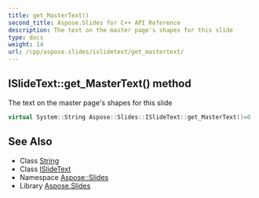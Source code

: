 ```yaml
---
title: get_MasterText()
second_title: Aspose.Slides for C++ API Reference
description: The text on the master page's shapes for this slide
type: docs
weight: 14
url: /cpp/aspose.slides/islidetext/get_mastertext/
---
```

## ISlideText::get_MasterText() method


The text on the master page's shapes for this slide

```cpp
virtual System::String Aspose::Slides::ISlideText::get_MasterText()=0
```

## See Also

* Class [String](../../system/string/)
* Class [ISlideText](./)
* Namespace [Aspose::Slides](../)
* Library [Aspose.Slides](../../)